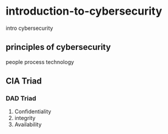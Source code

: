 # introduction-to-cybersecurity
intro cybersecurity

## principles of cybersecurity
people
process
technology

## CIA Triad
### DAD Triad
1. Confidentiality
2. integrity
3. Availability

